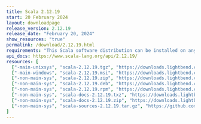 ```yaml
---
title: Scala 2.12.19
start: 20 February 2024
layout: downloadpage
release_version: 2.12.19
release_date: "February 20, 2024"
show_resources: "true"
permalink: /download/2.12.19.html
requirements: "This Scala software distribution can be installed on any Unix-like or Windows system. It requires Java 8 or later, available <a href='https://www.java.com/'>here</a>."
api_docs: https://www.scala-lang.org/api/2.12.19/
resources: [
  ["-main-unixsys", "scala-2.12.19.tgz", "https://downloads.lightbend.com/scala/2.12.19/scala-2.12.19.tgz", "Mac OS X, Unix, Cygwin", "20.08M"],
  ["-main-windows", "scala-2.12.19.msi", "https://downloads.lightbend.com/scala/2.12.19/scala-2.12.19.msi", "Windows (msi installer)", "126.70M"],
  ["-non-main-sys", "scala-2.12.19.zip", "https://downloads.lightbend.com/scala/2.12.19/scala-2.12.19.zip", "Windows", "20.12M"],
  ["-non-main-sys", "scala-2.12.19.deb", "https://downloads.lightbend.com/scala/2.12.19/scala-2.12.19.deb", "Debian", "147.69M"],
  ["-non-main-sys", "scala-2.12.19.rpm", "https://downloads.lightbend.com/scala/2.12.19/scala-2.12.19.rpm", "RPM package", "126.95M"],
  ["-non-main-sys", "scala-docs-2.12.19.txz", "https://downloads.lightbend.com/scala/2.12.19/scala-docs-2.12.19.txz", "API docs", "54.88M"],
  ["-non-main-sys", "scala-docs-2.12.19.zip", "https://downloads.lightbend.com/scala/2.12.19/scala-docs-2.12.19.zip", "API docs", "109.81M"],
  ["-non-main-sys", "scala-sources-2.12.19.tar.gz", "https://github.com/scala/scala/archive/v2.12.19.tar.gz", "Sources", "6.7M"]
]
---
```


